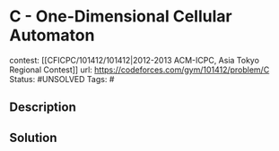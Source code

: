 # C - One-Dimensional Cellular Automaton

contest: [[CFICPC/101412/101412|2012-2013 ACM-ICPC, Asia Tokyo Regional Contest]]
url: https://codeforces.com/gym/101412/problem/C
Status: #UNSOLVED
Tags: #

## Description

## Solution

